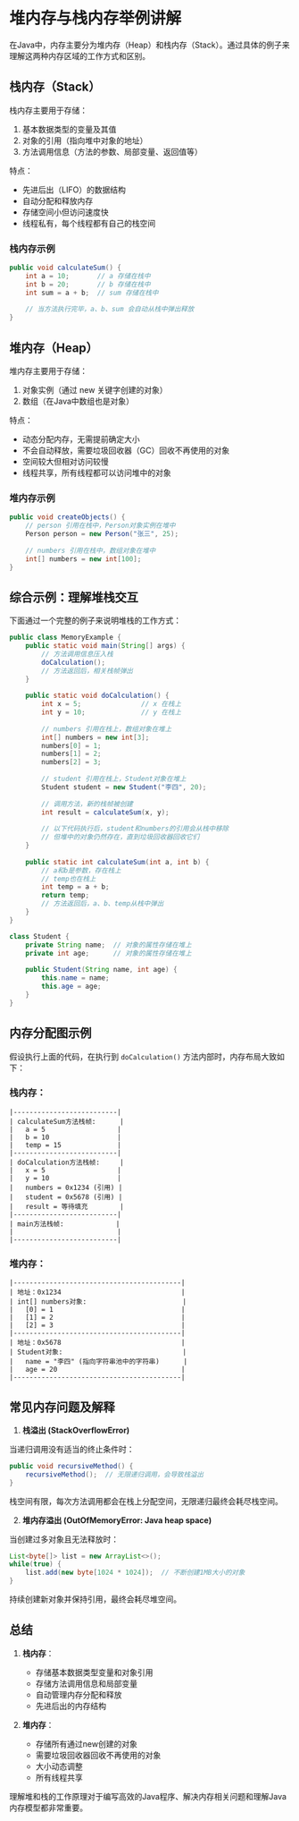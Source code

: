 # 堆内存与栈内存举例讲解

在Java中，内存主要分为堆内存（Heap）和栈内存（Stack）。通过具体的例子来理解这两种内存区域的工作方式和区别。

## 栈内存（Stack）

栈内存主要用于存储：
1. 基本数据类型的变量及其值
2. 对象的引用（指向堆中对象的地址）
3. 方法调用信息（方法的参数、局部变量、返回值等）

特点：
- 先进后出（LIFO）的数据结构
- 自动分配和释放内存
- 存储空间小但访问速度快
- 线程私有，每个线程都有自己的栈空间

### 栈内存示例

```java
public void calculateSum() {
    int a = 10;       // a 存储在栈中
    int b = 20;       // b 存储在栈中
    int sum = a + b;  // sum 存储在栈中
    
    // 当方法执行完毕，a、b、sum 会自动从栈中弹出释放
}
```

## 堆内存（Heap）

堆内存主要用于存储：
1. 对象实例（通过 new 关键字创建的对象）
2. 数组（在Java中数组也是对象）

特点：
- 动态分配内存，无需提前确定大小
- 不会自动释放，需要垃圾回收器（GC）回收不再使用的对象
- 空间较大但相对访问较慢
- 线程共享，所有线程都可以访问堆中的对象

### 堆内存示例

```java
public void createObjects() {
    // person 引用在栈中，Person对象实例在堆中
    Person person = new Person("张三", 25);
    
    // numbers 引用在栈中，数组对象在堆中
    int[] numbers = new int[100];
}
```

## 综合示例：理解堆栈交互

下面通过一个完整的例子来说明堆栈的工作方式：

```java
public class MemoryExample {
    public static void main(String[] args) {
        // 方法调用信息压入栈
        doCalculation();
        // 方法返回后，相关栈帧弹出
    }
    
    public static void doCalculation() {
        int x = 5;               // x 在栈上
        int y = 10;              // y 在栈上
        
        // numbers 引用在栈上，数组对象在堆上
        int[] numbers = new int[3];
        numbers[0] = 1;
        numbers[1] = 2;
        numbers[2] = 3;
        
        // student 引用在栈上，Student对象在堆上
        Student student = new Student("李四", 20);
        
        // 调用方法，新的栈帧被创建
        int result = calculateSum(x, y);
        
        // 以下代码执行后，student和numbers的引用会从栈中移除
        // 但堆中的对象仍然存在，直到垃圾回收器回收它们
    }
    
    public static int calculateSum(int a, int b) {
        // a和b是参数，存在栈上
        // temp也在栈上
        int temp = a + b;
        return temp;
        // 方法返回后，a、b、temp从栈中弹出
    }
}

class Student {
    private String name;  // 对象的属性存储在堆上
    private int age;      // 对象的属性存储在堆上
    
    public Student(String name, int age) {
        this.name = name;
        this.age = age;
    }
}
```

## 内存分配图示例

假设执行上面的代码，在执行到 `doCalculation()` 方法内部时，内存布局大致如下：

### 栈内存：
```
|--------------------------|
| calculateSum方法栈帧:      |
|   a = 5                  |
|   b = 10                 |
|   temp = 15              |
|--------------------------|
| doCalculation方法栈帧:     |
|   x = 5                  |
|   y = 10                 |
|   numbers = 0x1234 (引用) |
|   student = 0x5678 (引用) |
|   result = 等待填充        |
|--------------------------|
| main方法栈帧:             |
|                          |
|--------------------------|
```

### 堆内存：
```
|------------------------------------------|
| 地址：0x1234                              |
| int[] numbers对象:                        |
|   [0] = 1                                |
|   [1] = 2                                |
|   [2] = 3                                |
|------------------------------------------|
| 地址：0x5678                              |
| Student对象:                              |
|   name = "李四" (指向字符串池中的字符串)      |
|   age = 20                               |
|------------------------------------------|
```

## 常见内存问题及解释

1. **栈溢出 (StackOverflowError)**

当递归调用没有适当的终止条件时：

```java
public void recursiveMethod() {
    recursiveMethod();  // 无限递归调用，会导致栈溢出
}
```

栈空间有限，每次方法调用都会在栈上分配空间，无限递归最终会耗尽栈空间。

2. **堆内存溢出 (OutOfMemoryError: Java heap space)**

当创建过多对象且无法释放时：

```java
List<byte[]> list = new ArrayList<>();
while(true) {
    list.add(new byte[1024 * 1024]);  // 不断创建1MB大小的对象
}
```

持续创建新对象并保持引用，最终会耗尽堆空间。

## 总结

1. **栈内存**：
   - 存储基本数据类型变量和对象引用
   - 存储方法调用信息和局部变量
   - 自动管理内存分配和释放
   - 先进后出的内存结构

2. **堆内存**：
   - 存储所有通过new创建的对象
   - 需要垃圾回收器回收不再使用的对象
   - 大小动态调整
   - 所有线程共享

理解堆和栈的工作原理对于编写高效的Java程序、解决内存相关问题和理解Java内存模型都非常重要。
